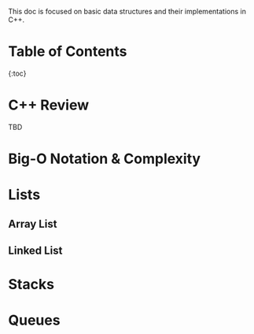 This doc is focused on basic data structures and their implementations in C++.

# Table of Contents

{:toc}

# C++ Review

TBD

# Big-O Notation & Complexity

# Lists

## Array List

## Linked List

# Stacks

# Queues